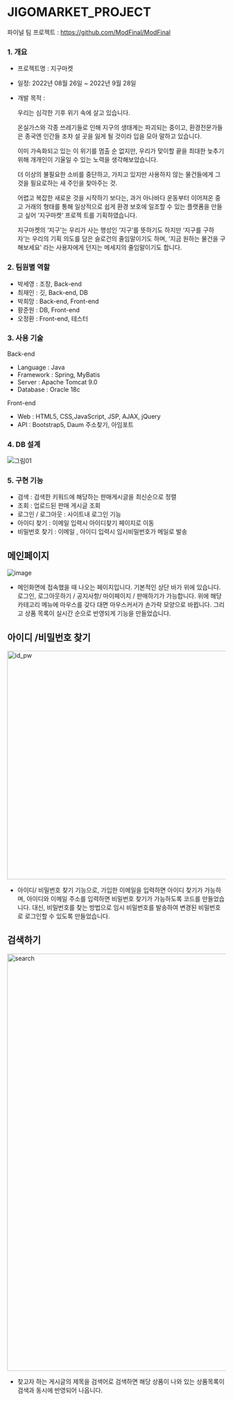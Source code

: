 # JIGOMARKET_PROJECT

파이널 팀 프로젝트 : https://github.com/ModFinal/ModFinal


### 1. 개요
- 프로젝트명 : 지구마켓
- 일정: 2022년 08월 26일 ~ 2022년 9월 28일
- 개발 목적 : 

   우리는 심각한 기후 위기 속에 살고 있습니다.

   온실가스와 각종 쓰레기들로 인해 지구의 생태계는 파괴되는 중이고, 환경전문가들은 종국엔 인간들 조차 설 곳을 잃게 될 것이라 입을 모아 말하고 있습니다.

   이미 가속화되고 있는 이 위기를 멈출 순 없지만, 우리가 맞이할 끝을 최대한 늦추기 위해 개개인이 기울일 수 있는 노력을 생각해보았습니다.

   더 이상의 불필요한 소비를 중단하고, 가지고 있지만 사용하지 않는 물건들에게 그것을 필요로하는 새 주인을 찾아주는 것.

   어렵고 복잡한 새로운 것을 시작하기 보다는, 과거 아나바다 운동부터 이어져온 중고 거래의 형태를 통해 일상적으로 쉽게 환경 보호에 일조할 수 있는 플랫폼을 만들고 싶어 ‘지구마켓’ 프로젝  트를 기획하였습니다.

   지구마켓의 ‘지구'는 우리가 사는 행성인 ‘지구’를 뜻하기도 하지만 ‘지구를 구하자’는 우리의 기획 의도를 담은 슬로건의 줄임말이기도 하며, ‘지금 원하는 물건을 구해보세요’ 라는 사용자에게 던지는 메세지의 줄임말이기도 합니다.



### 2. 팀원별 역할
- 박세영 : 조장, Back-end
- 최재인 : 깃, Back-end, DB
- 박희망 : Back-end, Front-end
- 황준원 : DB, Front-end
- 오정환 : Front-end, 테스터

### 3. 사용 기술

Back-end
- Language : Java
- Framework : Spring, MyBatis
- Server : Apache Tomcat 9.0
- Database : Oracle 18c

Front-end
- Web : HTML5, CSS,JavaScript, JSP, AJAX, jQuery
- API : Bootstrap5, Daum 주소찾기, 아임포트


### 4. DB 설계
![그림01](https://user-images.githubusercontent.com/100673011/199206490-344fda85-5c2b-4831-aa82-707087b7ea80.jpg)

### 5. 구현 기능
- 검색 :  검색한 키워드에 해당하는 판매게시글을 최신순으로 정렬
- 조회 :  업로드된 판매 게시글 조회
- 로그인 / 로그아웃 :  사이트내 로그인 기능
- 아이디 찾기 : 이메일 입력시 아이디찾기 페이지로 이동
- 비밀번호 찾기 : 이메일 , 아이디 입력시 임시비밀번호가 메일로 발송



## 메인페이지

![image](https://user-images.githubusercontent.com/100673011/199176459-b74d0545-2fd7-4d4a-961b-309255d64a5f.png)
- 메인화면에 접속했을 때 나오는 페이지입니다.
기본적인 상단 바가 위에 있습니다.
로그인, 로그아웃하기 / 공지사항/ 마이페이지 / 판매하기가 가능합니다. 
위에 해당 카테고리 메뉴에 마우스를 갖다 대면 마우스커서가 손가락 모양으로 바뀝니다.
그리고 상품 목록이 실시간 순으로 반영되게 기능을 만들었습니다.



## 아이디 /비밀번호 찾기
<img width="526" alt="id_pw" src="https://user-images.githubusercontent.com/100673011/199206965-74dd228c-1755-4909-9175-d4258bbc6f50.png">

- 아이디/ 비밀번호 찾기 기능으로,
가입한 이메일을 입력하면 아이디 찾기가 가능하며, 아이디와 이메일 주소를 입력하면 비밀번호 찾기가 가능하도록 코드를 만들었습니다.
대신, 비밀번호를 찾는 방법으로 임시 비밀번호를 발송하여 변경된 비밀번호로 로그인할 수 있도록 만들었습니다.

## 검색하기
<img width="960" alt="search" src="https://user-images.githubusercontent.com/100673011/199207583-d5433d84-280f-4838-a63e-85dfcfd579f9.PNG">


- 찾고자 하는 게시글의 제목을 검색어로 검색하면 해당 상품이 나와 있는 상품목록이 검색과 동시에 반영되어 나옵니다.


